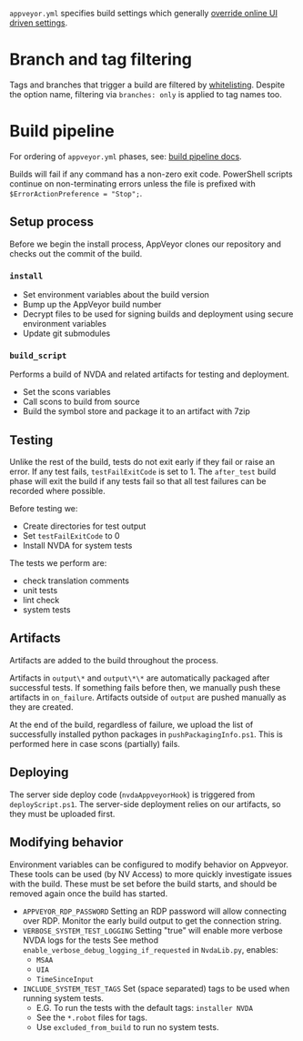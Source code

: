 `appveyor.yml` specifies build settings which generally [override online UI driven settings](https://www.appveyor.com/docs/build-configuration/#appveyoryml-and-ui-coexistence). 

# Branch and tag filtering

Tags and branches that trigger a build are filtered by [whitelisting](https://www.appveyor.com/docs/branches/#white--and-blacklisting). Despite the option name, filtering via `branches: only` is applied to tag names too.

# Build pipeline

For ordering of `appveyor.yml` phases, see: [build pipeline docs](https://www.appveyor.com/docs/build-configuration/#build-pipeline).

Builds will fail if any command has a non-zero exit code. PowerShell scripts continue on non-terminating errors unless the file is prefixed with `$ErrorActionPreference = "Stop";`.

## Setup process

Before we begin the install process, AppVeyor clones our repository and checks out the commit of the build. 

### `install`

* Set environment variables about the build version
* Bump up the AppVeyor build number
* Decrypt files to be used for signing builds and deployment using secure environment variables
* Update git submodules

### `build_script`

Performs a build of NVDA and related artifacts for testing and deployment.

* Set the scons variables
* Call scons to build from source
* Build the symbol store and package it to an artifact with 7zip

## Testing

Unlike the rest of the build, tests do not exit early if they fail or raise an error. If any test fails, `testFailExitCode` is set to 1. The `after_test` build phase will exit the build if any tests fail so that all test failures can be recorded where possible. 

Before testing we:

* Create directories for test output
* Set `testFailExitCode` to 0
* Install NVDA for system tests

The tests we perform are:

* check translation comments
* unit tests
* lint check
* system tests

## Artifacts

Artifacts are added to the build throughout the process. 

Artifacts in `output\*` and `output\*\*` are automatically packaged after successful tests. If something fails before then, we manually push these artifacts in `on_failure`. Artifacts outside of `output` are pushed manually as they are created. 

At the end of the build, regardless of failure, we upload the list of successfully installed python packages in `pushPackagingInfo.ps1`. This is performed here in case scons (partially) fails.

## Deploying

The server side deploy code (`nvdaAppveyorHook`) is triggered from `deployScript.ps1`. The server-side deployment relies on our artifacts, so they must be uploaded first.


## Modifying behavior

Environment variables can be configured to modify behavior on Appveyor.
These tools can be used (by NV Access) to more quickly investigate issues with the build.
These must be set before the build starts, and should be removed again once the build has started.

- `APPVEYOR_RDP_PASSWORD` Setting an RDP password will allow connecting over RDP.
   Monitor the early build output to get the connection string.
- `VERBOSE_SYSTEM_TEST_LOGGING` Setting "true" will enable more verbose NVDA logs for the tests
   See method `enable_verbose_debug_logging_if_requested` in `NvdaLib.py`, enables:
  - `MSAA`
  - `UIA`
  - `TimeSinceInput`
- `INCLUDE_SYSTEM_TEST_TAGS` Set (space separated) tags to be used when running system tests.
  - E.G. To run the tests with the default tags: `installer NVDA`
  - See the `*.robot` files for tags.
  - Use `excluded_from_build` to run no system tests.
